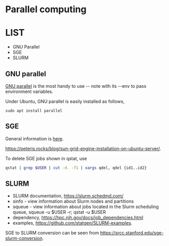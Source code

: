 # Parallel computing

# LIST

* GNU Parallel
* SGE
* SLURM

## GNU parallel

[GNU parallel](https://www.gnu.org/software/parallel/) is the most handy to use -- note with its --env to pass environment variables.

Under Ubuntu, GNU parallel is easily installed as follows,
```{bash}
sudo apt install parallel
```

## SGE

General information is [here](https://en.wikipedia.org/wiki/Oracle_Grid_Engine).

https://peteris.rocks/blog/sun-grid-engine-installation-on-ubuntu-server/.

To delete SGE jobs shown in qstat, use 
```bash
qstat | grep $USER | cut -d. -f1 | xargs qdel, qdel {id1..id2}
```

## SLURM

* SLURM documentation, https://slurm.schedmd.com/
* sinfo - view information about Slurm nodes and partitions
* squeue - view information about jobs located in the Slurm scheduling queue, squeue -u $USER -r; qstat -u $USER
* dependency, https://hpc.nih.gov/docs/job_dependencies.html
* examples, https://github.com/statgen/SLURM-examples.

SGE to SLURM conversion can be seen from https://srcc.stanford.edu/sge-slurm-conversion.
